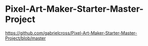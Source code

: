 # Pixel-Art-Maker-Starter-Master-Project
https://github.com/gabrielcross/Pixel-Art-Maker-Starter-Master-Project/blob/master
